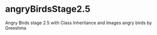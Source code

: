 # angryBirdsStage2.5
Angry Birds stage 2.5 with Class Inheritance and Images
angry birds by Greeshma